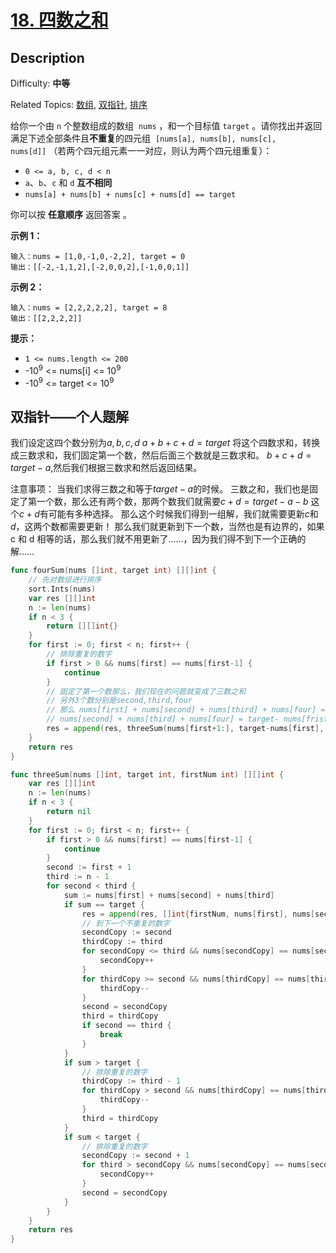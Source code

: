 # [18. 四数之和](https://leetcode.cn/problems/4sum/)

## Description

Difficulty: **中等**

Related Topics: [数组](https://leetcode.cn/tag/array/), [双指针](https://leetcode.cn/tag/two-pointers/), [排序](https://leetcode.cn/tag/sorting/)

给你一个由 `n` 个整数组成的数组  `nums` ，和一个目标值 `target` 。请你找出并返回满足下述全部条件且**不重复**的四元组  `[nums[a], nums[b], nums[c], nums[d]]` （若两个四元组元素一一对应，则认为两个四元组重复）：

- `0 <= a, b, c, d < n`
- `a`、`b`、`c` 和 `d` **互不相同**
- `nums[a] + nums[b] + nums[c] + nums[d] == target`

你可以按 **任意顺序** 返回答案 。

**示例 1：**

```
输入：nums = [1,0,-1,0,-2,2], target = 0
输出：[[-2,-1,1,2],[-2,0,0,2],[-1,0,0,1]]
```

**示例 2：**

```
输入：nums = [2,2,2,2,2], target = 8
输出：[[2,2,2,2]]
```

**提示：**

- `1 <= nums.length <= 200`
- -10<sup>9</sup> <= nums[i] <= 10<sup>9</sup>
- -10<sup>9</sup> <= target <= 10<sup>9</sup>

## 双指针——个人题解

我们设定这四个数分别为$a,b,c,d$
$a+b+c+d=target$
将这个四数求和，转换成三数求和，我们固定第一个数，然后后面三个数就是三数求和。
$b+c+d=target-a$,然后我们根据三数求和然后返回结果。

注意事项：
当我们求得三数之和等于$target-a$的时候。
三数之和，我们也是固定了第一个数，那么还有两个数，那两个数我们就需要$c+d=target-a-b$
这个$c+d$有可能有多种选择。
那么这个时候我们得到一组解，我们就需要更新$c$和$d$，这两个数都需要更新！
那么我们就更新到下一个数，当然也是有边界的，如果 c 和 d 相等的话，那么我们就不用更新了……，因为我们得不到下一个正确的解……

```go
func fourSum(nums []int, target int) [][]int {
	// 先对数组进行排序
	sort.Ints(nums)
	var res [][]int
	n := len(nums)
	if n < 3 {
		return [][]int{}
	}
	for first := 0; first < n; first++ {
		// 排除重复的数字
		if first > 0 && nums[first] == nums[first-1] {
			continue
		}
		// 固定了第一个数那么，我们现在的问题就变成了三数之和
		// 另外3个数分别是second,third,four
		// 那么 nums[first] + nums[second] + nums[third] + nums[four] = target
		// nums[second] + nums[third] + nums[four] = target- nums[frist]
		res = append(res, threeSum(nums[first+1:], target-nums[first], nums[first])...)
	}
	return res
}

func threeSum(nums []int, target int, firstNum int) [][]int {
	var res [][]int
	n := len(nums)
	if n < 3 {
		return nil
	}
	for first := 0; first < n; first++ {
		if first > 0 && nums[first] == nums[first-1] {
			continue
		}
		second := first + 1
		third := n - 1
		for second < third {
			sum := nums[first] + nums[second] + nums[third]
			if sum == target {
				res = append(res, []int{firstNum, nums[first], nums[second], nums[third]})
				// 到下一个不重复的数字
				secondCopy := second
				thirdCopy := third
				for secondCopy <= third && nums[secondCopy] == nums[second] {
					secondCopy++
				}
				for thirdCopy >= second && nums[thirdCopy] == nums[third] {
					thirdCopy--
				}
				second = secondCopy
				third = thirdCopy
				if second == third {
					break
				}
			}
			if sum > target {
				// 排除重复的数字
				thirdCopy := third - 1
				for thirdCopy > second && nums[thirdCopy] == nums[third] {
					thirdCopy--
				}
				third = thirdCopy
			}
			if sum < target {
				// 排除重复的数字
				secondCopy := second + 1
				for third > secondCopy && nums[secondCopy] == nums[second] {
					secondCopy++
				}
				second = secondCopy
			}
		}
	}
	return res
}
```
